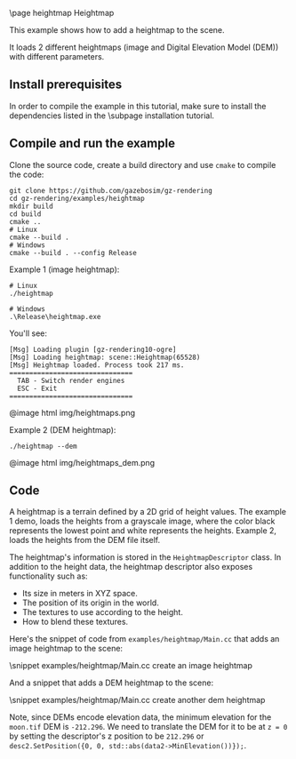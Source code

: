 \page heightmap Heightmap

This example shows how to add a heightmap to the scene.

It loads 2 different heightmaps (image and Digital Elevation Model (DEM)) with different parameters.

## Install prerequisites

In order to compile the example in this tutorial, make sure to install the
dependencies listed in the \subpage installation tutorial.

## Compile and run the example

Clone the source code, create a build directory and use `cmake` to compile the code:

```{.sh}
git clone https://github.com/gazebosim/gz-rendering
cd gz-rendering/examples/heightmap
mkdir build
cd build
cmake ..
# Linux
cmake --build .
# Windows
cmake --build . --config Release
```
Example 1 (image heightmap):

```{.sh}
# Linux
./heightmap

# Windows
.\Release\heightmap.exe
```

You'll see:

```{.sh}
[Msg] Loading plugin [gz-rendering10-ogre]
[Msg] Loading heightmap: scene::Heightmap(65528)
[Msg] Heightmap loaded. Process took 217 ms.
===============================
  TAB - Switch render engines
  ESC - Exit
===============================
```
@image html img/heightmaps.png

Example 2 (DEM heightmap):

```{.sh}
./heightmap --dem
```

@image html img/heightmaps_dem.png


## Code

A heightmap is a terrain defined by a 2D grid of height values.
The example 1 demo, loads the heights from a grayscale image, where the color
black represents the lowest point and white represents the heights.
Example 2, loads the heights from the DEM file itself.

The heightmap's information is stored in the `HeightmapDescriptor` class.
In addition to the height data, the heightmap descriptor also exposes
functionality such as:

* Its size in meters in XYZ space.
* The position of its origin in the world.
* The textures to use according to the height.
* How to blend these textures.

Here's the snippet of code from `examples/heightmap/Main.cc` that adds an
image heightmap to the scene:

\snippet examples/heightmap/Main.cc create an image heightmap

And a snippet that adds a DEM heightmap to the scene:

\snippet examples/heightmap/Main.cc create another dem heightmap

Note, since DEMs encode elevation data, the minimum elevation for the `moon.tif`
DEM is `-212.296`. We need to translate the DEM for it to be at `z = 0` by
setting the descriptor's z position to be `212.296`
or `desc2.SetPosition({0, 0, std::abs(data2->MinElevation())});`.

